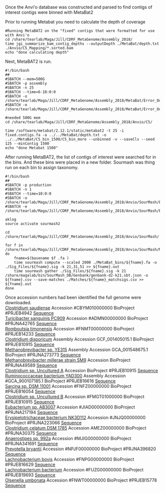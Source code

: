 Once the Anvi'o database was constructed and parsed to find contigs of interest contigs were binned with MetaBat2

Prior to running Metabat you need to calculate the depth of coverage

```
#Running MetaBAT2 on the "fixed" contigs that were formatted for use with Anvi'o
cd /share/tearlab/Maga/Jill/CDRF_MetaGenome/Assembly_2018/
time jgi_summarize_bam_contig_depths --outputDepth ./MetaBat/depth.txt ./Anvio/C5_Mapping/*.sorted.bam
echo "done calculating depth"
```
Next, MetaBAT2 is run. 
```
#!/bin/bash
##
#SBATCH --mem=500G
#SBATCH -p assembly
#SBATCH -n 25
#SBATCH --time=6-18:0:0
#SBATCH -o /share/tearlab/Maga/Jill/CDRF_MetaGenome/Assembly_2018/MetaBat/Error_Out_Files/metabat_binning_more.out
#SBATCH -e /share/tearlab/Maga/Jill/CDRF_MetaGenome/Assembly_2018/MetaBat/Error_Out_Files/metabat_binning_more.err

#needed 500G mem
cd /share/tearlab/Maga/Jill/CDRF_MetaGenome/Assembly_2018/Anvio/C5/

time /software/metabat/2.12.1/static/metabat2 -t 25 -i fixed.contigs.fa -a ../../MetaBat/depth.txt -o ../../MetaBat/C5_bin_1500/C5_bin_more --unbinned -v --saveCls --seed 125 --minContig 1500
echo "done Metabat 1500"
```

After running MetaBAT2, the list of contigs of interest were searched for in the bins. And these bins were placed in a new folder. Sourmash was thing run on each bin to assign taxonomy. 

```
#!/bin/bash
##
#SBATCH -p production
#SBATCH -n 1
#SBATCH --time=10:0:0
#SBATCH -o /share/tearlab/Maga/Jill/CDRF_MetaGenome/Assembly_2018/Anvio/SourMash/Error_Out_Files/gather_loop_metabat.out
#SBATCH -e /share/tearlab/Maga/Jill/CDRF_MetaGenome/Assembly_2018/Anvio/SourMash/Error_Out_Files/gather_loop_metabat.err

aklog
source activate sourmash2

cd /share/tearlab/Maga/Jill/CDRF_MetaGenome/Assembly_2018/Anvio/SourMash/

for f in /share/tearlab/Maga/Jill/CDRF_MetaGenome/Assembly_2018/Anvio/SourMash/MetaBat_bins/*.fa
do
	fname=$(basename $f .fa )
	time sourmash compute --scaled 2000 ./MetaBat_bins/${fname}.fa -o ./Sig_Files/${fname}.sig -k 21,31,51 >> ${fname}.out
	time sourmash gather ./Sig_Files/${fname}.sig -k 21 /share/magalab/bin/SourMash_DB/Genbank/genbank-d2-k21.sbt.json -o ${fname}.csv --save-matches ./Matches/${fname}_matchsigs.csv >> ${fname}.out
done
```

Once accession numbers had been identified the full genome were downloaded.  
[Clostridium saudiense](https://www.ncbi.nlm.nih.gov/bioproject/?term=PRJEB4942) Accession #CBYM010000000 BioProject #PRJEB4942 [Sequence](https://www.ncbi.nlm.nih.gov/Traces/wgs/CBYM01?display=contigs)  
[Turicibacter sanguinis PC909](https://www.ncbi.nlm.nih.gov/bioproject/?term=PRJNA42765) Accession #ADMN00000000 BioProject #PRJNA42765 [Sequence](https://www.ncbi.nlm.nih.gov/Traces/wgs/ADMN01?display=contigs)  
[Romboutsia timonensis](https://www.ncbi.nlm.nih.gov/bioproject/324389) Accession #FNMT00000000 BioProject #PRJEB14233 [Sequence](https://www.ncbi.nlm.nih.gov/Traces/wgs/FNMT01?display=contigs)  
[Clostridium disporicum](https://www.ncbi.nlm.nih.gov/assembly/GCF_001405015.1/#/def) Assembly Accession GCF_001405015.1 BioProject #PRJEB10915 [Sequence](https://www.ncbi.nlm.nih.gov/Traces/wgs/CYZX01?display=contigs)  
[Methanobrevibacter sp. YE315](https://www.ncbi.nlm.nih.gov/assembly/GCA_001548675.1) Assembly Accession GCA_001548675.1 BioProject #PRJNA273773 [Sequence](https://www.ncbi.nlm.nih.gov/nuccore/CP010834.1)  
[Methanobrevibacter millerae strain SM9](https://www.ncbi.nlm.nih.gov/bioproject/PRJNA49589) Accession BioProject #PRJNA49589 [Sequence](https://www.ncbi.nlm.nih.gov/nuccore/CP011266)  
[Clostridium sp. Uncultured A]() Accession BioProject #PRJEB10915 [Sequence](https://www.ncbi.nlm.nih.gov/Traces/wgs/CYZX01?val=FMGR01)  
[Ruminococcaceae bacterium YAD300](https://www.ncbi.nlm.nih.gov/bioproject/PRJEB16616) Assembly Accession #GCA_900107185.1 BioProject #PRJEB16616 [Sequence](https://www.ncbi.nlm.nih.gov/Traces/wgs/FNPA01?display=contigs)  
[Sarcina sp. DSM 11001](https://www.ncbi.nlm.nih.gov/bioproject/PRJEB16054) Accession #FNFZ00000000 BioProject #PRJEB16054 [Sequence](https://www.ncbi.nlm.nih.gov/Traces/wgs/CYZX01?val=FNFZ01)  
[Clostridium sp. Uncultured B]() Accession #FMGT01000000 BioProject #PRJEB10915 [Sequence](https://www.ncbi.nlm.nih.gov/Traces/wgs/CYZX01?val=FMGT01)  
[Eubacterium sp. AB3007](https://www.ncbi.nlm.nih.gov/bioproject/PRJNA217194) Accession #JIAD00000000 BioProject #PRJNA217194 [Sequence](https://www.ncbi.nlm.nih.gov/Traces/wgs/CYZX01?val=JIAD01)  
[Erysipelotrichaceae bacterium NK3D112](https://www.ncbi.nlm.nih.gov/bioproject/PRJNA223066) Accession #JNJQ00000000 BioProject #PRJNA223066 [Sequence](https://www.ncbi.nlm.nih.gov/Traces/wgs/CYZX01?val=JNJQ01)  
[Clostridium celatum DSM 1785](https://www.ncbi.nlm.nih.gov/bioproject/PRJNA30375) Accession AMEZ00000000 BioProject #PRJNA30375 [Sequence](https://www.ncbi.nlm.nih.gov/Traces/wgs/CYZX01?val=AMEZ01)  
[Anaerostipes sp. 992a](https://www.ncbi.nlm.nih.gov/nuccore/MJIG00000000) Accession #MJIG00000000 BioProject #PRJNA341691 [Sequence](https://www.ncbi.nlm.nih.gov/Traces/wgs/CYZX01?val=MJIG01)  
[Prevotella bryantii](https://www.ncbi.nlm.nih.gov/nuccore/NPJF00000000) Accession #NPJF00000000 BioProject #PRJNA396820 [Sequence](https://www.ncbi.nlm.nih.gov/Traces/wgs/CYZX01?val=NPJF01)  
[Lachnobacterium bovis](https://www.ncbi.nlm.nih.gov/bioproject/PRJEB16629) Accession #FNPG00000000 BioProject #PRJEB16629 [Sequence](https://www.ncbi.nlm.nih.gov/Traces/wgs/CYZX01?val=FNPG01)  
[Lachnobacterium bacterium](https://www.ncbi.nlm.nih.gov/bioproject/PRJEB19693) Accession #FUZG00000000 BioProject #PRJEB19693 [Sequence](https://www.ncbi.nlm.nih.gov/Traces/wgs/CYZX01?val=FUZG01)  
[Olsenella umbonata](https://www.ncbi.nlm.nih.gov/bioproject/PRJEB15778) Accession #FNWT00000000 BioProject #PRJEB15778 [Sequence](https://www.ncbi.nlm.nih.gov/Traces/wgs/CYZX01?val=FNWT01)  
